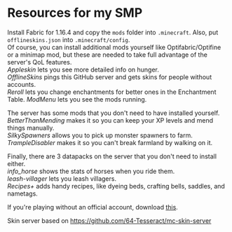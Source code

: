 # Resources for my SMP

Install Fabric for 1.16.4 and copy the `mods` folder into `.minecraft`. Also, put `offlineskins.json` into `.minecraft/config`.  
Of course, you can install additional mods yourself like Optifabric/Optifine or a minimap mod, but these are needed to take full advantage of the server's QoL features.  
_Appleskin_ lets you see more detailed info on hunger.  
_OfflineSkins_ pings this GitHub server and gets skins for people without accounts.  
_Reroll_ lets you change enchantments for better ones in the Enchantment Table.
_ModMenu_ lets you see the mods running.

The server has some mods that you don't need to have installed yourself.  
_BetterThanMending_ makes it so you can keep your XP levels and mend things manually.  
_SilkySpawners_ allows you to pick up monster spawners to farm.  
_TrampleDisabler_ makes it so you can't break farmland by walking on it.

Finally, there are 3 datapacks on the server that you don't need to install either.  
_info_horse_ shows the stats of horses when you ride them.  
_leash-villager_ lets you leash villagers.  
_Recipes+_ adds handy recipes, like dyeing beds, crafting bells, saddles, and nametags.

If you're playing without an official account, download [this](https://github.com/gmag224/MultiMC5-Offline).

Skin server based on https://github.com/64-Tesseract/mc-skin-server

